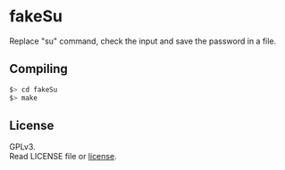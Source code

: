 # fakeSu

Replace "su" command, check the input and save the password in a file.  

## Compiling

```bash
$> cd fakeSu
$> make
```

## License

GPLv3.  
Read LICENSE file or [license](http://www.gnu.org/licenses/).  